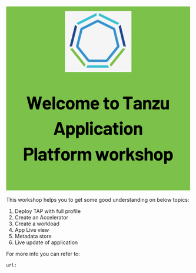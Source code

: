 ![Welcome](exercises/images/Welcome.png)

This workshop helps you to get some good understanding on below topics: 

1. Deploy TAP with full profile
2. Create an Accelerator
3. Create a workload
4. App Live view
5. Metadata store
6. Live update of application

For more info you can refer to: 

```dashboard:open-url
url: 
```

